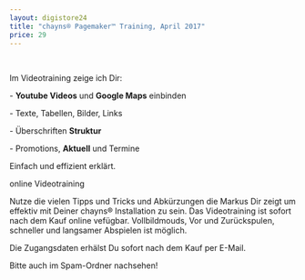 ```yaml
---
layout: digistore24
title: "chayns® Pagemaker™ Training, April 2017"
price: 29
---
```

<p>&#xA0;</p>
<p>Im Videotraining zeige ich Dir:</p>
<p>- <strong>Youtube Videos</strong> und <strong>Google Maps</strong> einbinden</p>
<p>- Texte, Tabellen, Bilder, Links</p>
<p>- &#xDC;berschriften <strong>Struktur</strong></p>
<p>- Promotions, <strong>Aktuell</strong> und Termine</p>
<p>Einfach und effizient erkl&#xE4;rt.</p>
<p>online Videotraining</p>
<p>Nutze die vielen Tipps und Tricks und Abk&#xFC;rzungen die Markus Dir zeigt um effektiv mit Deiner chayns&#xAE; Installation zu sein. Das Videotraining ist sofort nach dem Kauf online vef&#xFC;gbar. Vollbildmouds, Vor und Zur&#xFC;ckspulen, schneller und langsamer Abspielen ist m&#xF6;glich.</p>
<p>Die Zugangsdaten erh&#xE4;lst Du sofort nach dem Kauf per E-Mail.</p>
<p>Bitte auch im Spam-Ordner nachsehen!</p>
